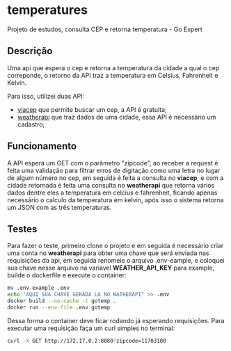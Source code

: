 # temperatures
Projeto de estudos, consulta CEP e retorna temperatura - Go Expert

## Descrição
Uma api que espera o cep e retorna a temperatura da cidade a qual o cep correponde, o retorno da API traz a temperatura em Celsius, Fahrenheit e Kelvin.

Para isso, utilizei duas API:

- [viacep](https://viacep.com.br/) que permite buscar um cep, a API é gratuita;
- [weatherapi](https://www.weatherapi.com/) que traz dados de uma cidade, essa API é necessário um cadastro;

## Funcionamento

A API espera um GET com o parâmetro "zipcode", ao receber a request é feita uma validação para filtrar erros de digitação como uma letra no lugar de algum número no cep, em seguida é feita a consulta no **viacep**, e com a cidade retornada é feita uma consulta no **weatherapi** que retorna vários dados dentre eles a temperatura em celcius e fahrenheit, ficando apenas necessário o calculo da temperatura em kelvin, após isso o sistema retorna um JSON com as três temperaturas.

## Testes

Para fazer o teste, primeiro clone o projeto e em seguida é necessário criar uma conta no **weatherapi** para obter uma chave que será enviada nas requisições da api, em seguida renomeie o arquivo .env-eample, e coloquei sua chave nesse arquivo na variavel **WEATHER_API_KEY** para example, builde o dockerfile e execute o container:

```bash
mv .env-example .env
echo "AQUI SUA CHAVE GERADA LA NO WATHERAPI" >> .env
docker build --no-cache -t gotemp .
docker run --env-file .env gotemp
```

Dessa forma o container deve ficar rodando já esperando requisições. Para executar uma requisição faça um curl simples no terminal:

```bash
curl -X GET http://172.17.0.2:8080?zipcode=11703100
```